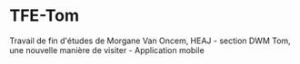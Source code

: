 # TFE-Tom

Travail de fin d'études de Morgane Van Oncem, HEAJ - section DWM
Tom, une nouvelle manière de visiter - Application mobile
